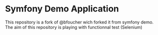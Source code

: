 Symfony Demo Application
========================

This repository is a fork of @bfoucher wich forked it from symfony demo.
The aim of this repository is playing with functionnal test (Selenium)
